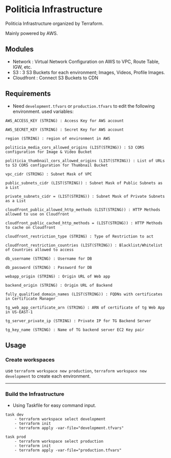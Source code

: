 # **Politicia Infrastructure**

Politicia Infrastructure organized by Terraform.

Mainly powered by AWS.

## **Modules**

- Network : Virtual Network Configuration on AWS to VPC, Route Table, IGW, etc.
- S3 : 3 S3 Buckets for each environment; Images, Videos, Profile Images.
- Cloudfront : Connect S3 Buckets to CDN

## **Requirements**

- Need `development.tfvars` or `production.tfvars` to edit the following environment.
  used variables:

```
AWS_ACCESS_KEY (STRING) : Access Key for AWS account

AWS_SECRET_KEY (STRING) : Secret Key for AWS account

region (STRING) : region of environment in AWS

politicia_media_cors_allowed_origins (LIST(STRING)) : S3 CORS configuration for Image & Video Bucket

politicia_thumbnail_cors_allowed_origins (LIST(STRING)) : List of URLs to S3 CORS configuration for Thumbnail Bucket

vpc_cidr (STRING) : Subnet Mask of VPC

public_subnets_cidr (LIST(STRING)) : Subnet Mask of Public Subnets as a List

private_subnets_cidr = (LIST(STRING)) : Subnet Mask of Private Subnets as a List

cloudfront_public_allowed_http_methods (LIST(STRING)) : HTTP Methods allowed to use on Cloudfront

cloudfront_public_cached_http_methods = (LIST(STRING)) : HTTP Methods to cache on Cloudfront

cloudfront_restriction_type (STRING) : Type of Restriction to act

cloudfront_restriction_countries (LIST(STRING)) : Blacklist/Whitelist of Countries allowed to access

db_username (STRING) : Username for DB

db_password (STRING) : Password for DB

webapp_origin (STRING) : Origin URL of Web app

backend_origin (STRING) : Origin URL of Backend

fully_qualified_domain_names (LIST(STRING)) : FQDNs with certificates in Certificate Manager

tg_web_app_certificate_arn (STRING) : ARN of certificate of tg Web App in US-EAST-1

tg_server_private_ip (STRING) : Private IP for TG Backend Server

tg_key_name (STRING) : Name of TG backend server EC2 Key pair
```



## **Usage**



### Create workspaces
use `terraform workspace new production`, `terraform workspace new development` to create each environment.


---

### Build the Infrastructure
- Using Taskfile for easy command input.
```
task dev
    - terraform workspace select development
    - terraform init
    - terraform apply -var-file="development.tfvars"

task prod
    - terraform workspace select production
    - terraform init
    - terraform apply -var-file="production.tfvars"
```
